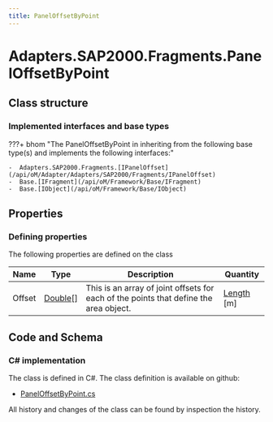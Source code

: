 ```yaml
---
title: PanelOffsetByPoint
---
```


# Adapters.SAP2000.Fragments.PanelOffsetByPoint



## Class structure

### Implemented interfaces and base types

???+ bhom "The PanelOffsetByPoint in inheriting from the following base type(s) and implements the following interfaces:"

    -  Adapters.SAP2000.Fragments.[IPanelOffset](/api/oM/Adapter/Adapters/SAP2000/Fragments/IPanelOffset)
    -  Base.[IFragment](/api/oM/Framework/Base/IFragment)
    -  Base.[IObject](/api/oM/Framework/Base/IObject)


## Properties



### Defining properties

The following properties are defined on the class

| Name             | Type             | Description      | Quantity         |
|------------------|------------------|------------------|------------------|
| Offset | [Double[]](https://learn.microsoft.com/en-us/dotnet/api/System.Double[]?view=netstandard-2.0) | This is an array of joint offsets for each of the points that define the area object. | [Length](/api/oM/Dimensional/Quantities/Attributes/Length) [m] |


## Code and Schema

### C# implementation

The class is defined in C#. The class definition is available on github:

- [PanelOffsetByPoint.cs](https://github.com/BHoM/SAP2000_Toolkit/blob/develop/SAP2000_oM/Fragments/PanelOffsetByPoint.cs)

All history and changes of the class can be found by inspection the history.
